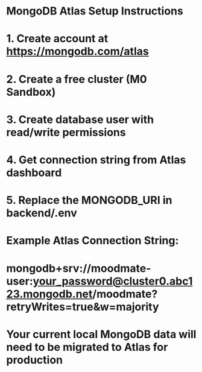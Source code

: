 # MongoDB Atlas Setup Instructions
# 1. Create account at https://mongodb.com/atlas
# 2. Create a free cluster (M0 Sandbox)
# 3. Create database user with read/write permissions
# 4. Get connection string from Atlas dashboard
# 5. Replace the MONGODB_URI in backend/.env

# Example Atlas Connection String:
# mongodb+srv://moodmate-user:your_password@cluster0.abc123.mongodb.net/moodmate?retryWrites=true&w=majority

# Your current local MongoDB data will need to be migrated to Atlas for production
